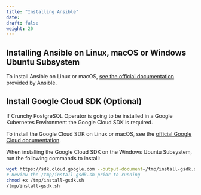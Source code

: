 ```yaml
---
title: "Installing Ansible"
date:
draft: false
weight: 20
---
```


## Installing Ansible on Linux, macOS or Windows Ubuntu Subsystem

To install Ansible on Linux or macOS, [see the official documentation](https://docs.ansible.com/ansible/latest/installation_guide/intro_installation.html#intro-installation-guide) 
provided by Ansible.

## Install Google Cloud SDK (Optional)

If Crunchy PostgreSQL Operator is going to be installed in a Google Kubernetes 
Environment the Google Cloud SDK is required.

To install the Google Cloud SDK on Linux or macOS, see the 
[official Google Cloud documentation](https://cloud.google.com/sdk/install).

When installing the Google Cloud SDK on the Windows Ubuntu Subsystem, run the following 
commands to install:

```bash
wget https://sdk.cloud.google.com --output-document=/tmp/install-gsdk.sh
# Review the /tmp/install-gsdk.sh prior to running
chmod +x /tmp/install-gsdk.sh
/tmp/install-gsdk.sh
```
